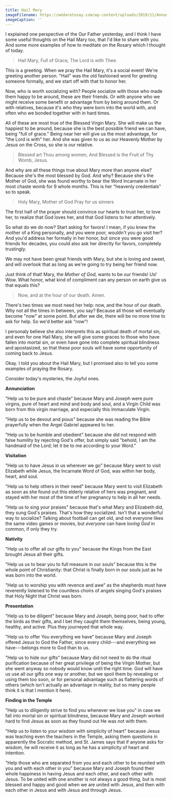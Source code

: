 ```yaml
---
title: Hail Mary
imageFilename: https://wedaretosay.com/wp-content/uploads/2019/11/AnnunciationBlog.jpg
imageCaption: ''
---
```


I explained one perspective of the Our Father yesterday, and I think I have some useful thoughts on the Hail Mary too, that I'd like to share with you. And some more examples of how to meditate on the Rosary which I thought of today.

> Hail Mary,
> Full of Grace,
> The Lord is with Thee.

This is a greeting. When we pray the Hail Mary, it's a social event! We're greeting another person. "Hail" was the old fashioned word for greeting someone formally, and we start off with that to honor her.

Now, who is worth socializing with? People socialize with those who made them happy to be around, these are their friends. Or with anyone who we might receive some benefit or advantage from by being around them. Or with relatives, because it's who they were born into the world with, and often who we bonded together with in hard times.

All of these are most true of the Blessed Virgin Mary. She will make us the happiest to be around, because she is the best possible friend we can have, being "full of grace." Being near her will give us the most advantage, for "the Lord is with" her. And she was given to us as our Heavenly Mother by Jesus on the Cross, so she is our relative.

> Blessed art Thou among women,
> And Blessed is the Fruit of Thy Womb, Jesus.

And why are all these things true about Mary more than anyone else? Because she's the most blessed by God. And why? Because she's the Mother of God, she was found worthy to bear the Word Incarnate in her most chaste womb for 9 whole months. This is her "heavenly credentials" so to speak.

> Holy Mary, Mother of God
> Pray for us sinners

The first half of the prayer should convince our hearts to trust her, to love her, to realize that God loves her, and that God listens to her attentively.

So what do we do now? Start asking for favors! I mean, if you knew the mother of a King personally, and you were poor, wouldn't you go visit her? And you'd address her formally in her honor, but since you were good friends for decades, you could also ask her directly for favors, completely trustingly.

We may not have been great friends with Mary, but she is loving and sweet, and will overlook that as long as we're going to try being her friend now.

Just think of that! Mary, the *Mother of God*, wants to be *our* friends! *Us!* Wow. What honor, what kind of compliment can any person on earth give us that equals this?

> Now, and at the hour of our death.
> Amen.

There's two times we most need her help: now, and the hour of our death. Why not all the times in between, you say? Because all those will eventually become "now" at some point. But after we die, there will be no more time to ask for help. So we'd better ask "now"!

I personaly believe she also interprets this as spiritual death of mortal sin, and even for one Hail Mary, she will give some graces to those who have fallen into mortal sin, or even have gone into complete spiritual blindness and apostasized, so that these poor souls will have some opportunity of coming back to Jesus.

Okay. I told you about the Hail Mary, but I promised also to tell you some examples of praying the Rosary.

Consider today's mysteries, the Joyful ones.

**Annunciation**

"Help us to be pure and chaste" because Mary and Joseph were pure virgins, pure of heart and mind and body and soul, and a Virgin Child was born from this virgin marriage, and especially this Immaculate Virgin.

"Help us to be devout and pious" because she was reading the Bible prayerfully when the Angel Gabriel appeared to her.

"Help us to be humble and obedient" because she did not respond with false humility by rejecting God's offer, but simply said "behold, I am the handmaid of the Lord; let it be to me according to your Word."

**Visitation**

"Help us to have Jesus in us wherever we go" because Mary went to visit Elizabeth while Jesus, the Incarnate Word of God, was within her body, heart, and soul.

"Help us to help others in their need" because Mary went to visit Elizabeth as soon as she found out this elderly relative of hers was pregnant, and stayed with her most of the time of her pregnancy to help in all her needs.

"Help us to sing your praises" because that's what Mary and Elizabeth did, they sung God's praises. That's how they socialized. Isn't that a wonderful way to socialize? Talking about football can get old, and not everyone likes the same video games or movies, but *everyone* can have *loving God* in common, if only they try.

**Nativity**

"Help us to offer all our gifts to you" because the Kings from the East brought Jesus all their gifts.

"Help us us to bear you to full measure in our souls" because this is the whole point of Christianity: that Christ is finally born in our souls just as he was born into the world.

"Help us to worship you with revence and awe" as the shepherds must have reverently listened to the countless choirs of angels singing God's praises that Holy Night that Christ was born.

**Presentation**

"Help us to be diligent" because Mary and Joseph, being poor, had to offer the birds as their gifts, and I bet they caught them themselves, being young, healthy, and active. Plus they journeyed that whole way.

"Help us to offer You everything we have" because Mary and Joseph offered Jesus to God the Father, since every child---and everything we have---belongs more to God than to us.

"Help us to hide our gifts" because Mary did not need to do the ritual purification because of her great privilege of being the Virgin Mother, but she went anyway so nobody would know until the right time. God will have us use all our gifts one way or another, but we spoil them by revealing or using them too soon, or for personal advantage such as flattering words of others (which isn't actually an advantage in reality, but so many people think it is that I mention it here).

**Finding in the Temple**

"Help us to diligently strive to find you whenever we lose you" in case we fall into mortal sin or spiritual blindness, because Mary and Joseph worked hard to find Jesus as soon as they found out He was not with them.

"Help us to listen to your wisdom with simplicity of heart" because Jesus was teaching even the teachers in the Temple, asking them questions in apparently the Socratic method, and St. James says that if anyone asks for wisdom, he will receive it as long as he has a simplicity of heart and intention.

"Help those who are separated from you and each other to be reunited with you and with each other in you" because Mary and Joseph found their whole happiness in having Jesus and each other, and each other with Jesus. To be united with one another is not always a good thing, but is most blessed and happy and good when we are united with Jesus, and then with each other in Jesus and with Jesus and through Jesus.

